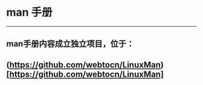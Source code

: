 # man 手册

----

## man手册内容成立独立项目，位于：
## (https://github.com/webtocn/LinuxMan)[https://github.com/webtocn/LinuxMan]
